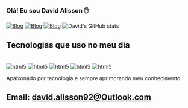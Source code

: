 ### Olá! Eu sou David Alisson ✋

[![Blog](https://img.shields.io/badge/LinkedIn-0077B5?style=for-the-badge&logo=linkedin&logoColor=white)](hhttps://www.linkedin.com/in/davidalss/)
[![Blog](https://img.shields.io/badge/Instagram-E4405F?style=for-the-badge&logo=instagram&logoColor=white)](https://instagram.com/david_Alss)
[![Blog](https://img.shields.io/badge/bio.link-000000%7D?style=for-the-badge&logo=biolink&logoColor=white)](https://linkr.bio/davidalss)
![David's GitHub stats](https://github-readme-stats.vercel.app/api?username=davidalss&show_icons=true&theme=dracula)

## Tecnologias que uso no meu dia  

<div style="display: inline_block"><br/>
    <img align="center" alt="html5" src="https://img.shields.io/badge/HTML5-E34F26?style=for-the-badge&logo=html5&logoColor=white">
    <img align="center" alt="html5" src="https://img.shields.io/badge/CSS-239120?&style=for-the-badge&logo=css3&logoColor=white">
    <img align="center" alt="html5" src="https://img.shields.io/badge/Python-3776AB?style=for-the-badge&logo=python&logoColor=white">
    <img align="center" alt="html5" src="https://img.shields.io/badge/JavaScript-F7DF1E?style=for-the-badge&logo=javascript&logoColor=black">
    <img align="center" alt="html5" src="https://img.shields.io/badge/PHP-777BB4?style=for-the-badge&logo=php&logoColor=white">
</div>

Apaixonado por tecnologia e sempre aprimorando meu conhecimento.

## Email: david.alisson92@Outlook.com


